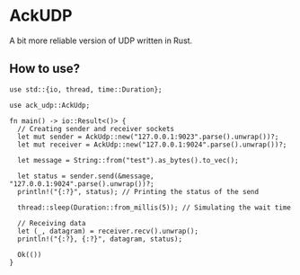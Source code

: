 # AckUDP

A bit more reliable version of UDP written in Rust.

## How to use?

    use std::{io, thread, time::Duration};
    
    use ack_udp::AckUdp;
    
    fn main() -> io::Result<()> {
	  // Creating sender and receiver sockets
      let mut sender = AckUdp::new("127.0.0.1:9023".parse().unwrap())?;
      let mut receiver = AckUdp::new("127.0.0.1:9024".parse().unwrap())?;
    
      let message = String::from("test").as_bytes().to_vec();
	  
      let status = sender.send(&message, "127.0.0.1:9024".parse().unwrap())?;
      println!("{:?}", status); // Printing the status of the send
    
      thread::sleep(Duration::from_millis(5)); // Simulating the wait time
    
	  // Receiving data
      let (_, datagram) = receiver.recv().unwrap(); 
      println!("{:?}, {:?}", datagram, status);
    
      Ok(())
    }
